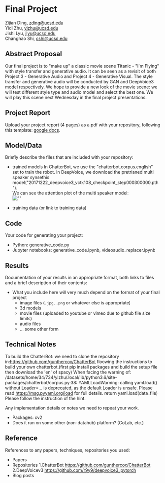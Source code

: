 # Final Project

Zijian Ding, zding@ucsd.edu  
Yidi Zhu, yizhu@ucsd.edu  
Jishi Lyu, jlyu@ucsd.edu  
Changhao Shi, cshi@ucsd.edu

## Abstract Proposal

Our final project is to "make up" a classic movie scene Titanic - "I'm Flying" with style transfer and generative audio. It can be seen as a revisit of both Project 3 - Generative Audio and Project 4 - Generative Visual. The style transfer and generative audio will be conducted by GAN and DeepVoice3 model respectively. We hope to provide a new look of the movie scene: we will test different style type and audio model and select the best one. We will play this scene next Wednesday in the final project presentations.

## Project Report

Upload your project report (4 pages) as a pdf with your repository, following this template: [google docs](https://docs.google.com/document/d/133H59WZBmH6MlAgFSskFLMQITeIC5d9b2iuzsOfa4E8/edit?usp=sharing).

## Model/Data

Briefly describe the files that are included with your repository:
- trained models
In ChatterBot, we use the "chatterbot.corpus.english" set to train the robot. 
In DeepVoice, we download the pretrianed multi speaker synsethis model("20171222_deepvoice3_vctk108_checkpoint_step000300000.pth").  
We can see the attention plot of the multi speaker model:   
![""](https://github.com/ucsd-ml-arts/generative-audio-group-icrtech/blob/master/pic/attention.png)  

- training data (or link to training data)

## Code

Your code for generating your project:
- Python: generative_code.py
- Jupyter notebooks: generative_code.ipynb, videoaudio_replacer.ipynb

## Results

Documentation of your results in an appropriate format, both links to files and a brief description of their contents:
- What you include here will very much depend on the format of your final project
  - image files (`.jpg`, `.png` or whatever else is appropriate)
  - 3d models
  - movie files (uploaded to youtube or vimeo due to github file size limits)
  - audio files
  - ... some other form

## Technical Notes

To build the ChatterBot: we need to clone the repository in:https://github.com/gunthercox/ChatterBot floowing the instructions to build your own chatterbot.(first pip install packages and build the setup file then download the 'en' of spacy)
When facing the warning of:  
/datasets/home/34/734/yizhu/.local/lib/python3.6/site-packages/chatterbot/corpus.py:38: YAMLLoadWarning: calling yaml.load() without Loader=... is deprecated, as the default Loader is unsafe. Please read https://msg.pyyaml.org/load for full details.
  return yaml.load(data_file)   
Please follow the instruction of the hint. 
 
Any implementation details or notes we need to repeat your work. 
- Packages:
    cv2
- Does it run on some other (non-datahub) platform? (CoLab, etc.)

## Reference

References to any papers, techniques, repositories you used:
- Papers
- Repositories
1.ChatterBot https://github.com/gunthercox/ChatterBot  
2.DeepVoicev3 https://github.com/r9y9/deepvoice3_pytorch
- Blog posts
